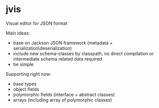 # jvis
Visual editor for JSON format

Main ideas:
- base on Jackson JSON framework (metadata + serialization\deserialization)
- include new schema-classes by classpath, no direct compilation or intermediate schema related data required 
- be simple 

Supporting right now:
- base types
- object fields
- polymorphic fields (interface + abstract classes)
- arrays (including array of polymorphic classes)
